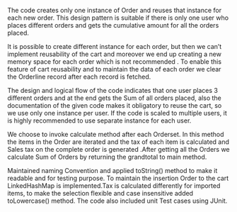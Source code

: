 The code creates only one instance of Order and reuses that instance for each new order. This design pattern is suitable if there is only one user who places different orders and gets the cumulative amount for all the orders placed. 

It is possible to create different instance for each order, but then we can’t implement reusability of the cart and moreover we end up creating a new memory space for each order which is not recommended . To enable this feature of cart reusability and to maintain the data of each order we clear the Orderline record after each record is fetched.

The design and logical flow of the code indicates that one user places 3 different orders and at the end gets the Sum of all orders placed, also the documentation of the given code makes it obligatory to reuse the cart, so we use only one instance per user. If the code is scaled to multiple users, it is highly recommended to use separate instance for each user.

We choose to invoke calculate method after each Orderset. In this method the items in the Order are iterated and the tax of each item is calculated and Sales tax on the complete order is generated .After getting all the Orders we calculate Sum of Orders by returning the grandtotal to main method.

Maintained naming Convention and applied toString() method to make it readable and for testing purpose. To maintain the insertion Order to the cart LinkedHashMap  is implemented.Tax is calculated differently for imported items, to make the selection flexible and case insensitive added toLowercase() method. The code also included unit Test cases using JUnit.

 
